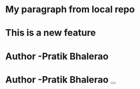 # My paragraph from local repo
# This is a new feature
# Author -Pratik Bhalerao <dropdown>
# Author -Pratik Bhalerao <button>